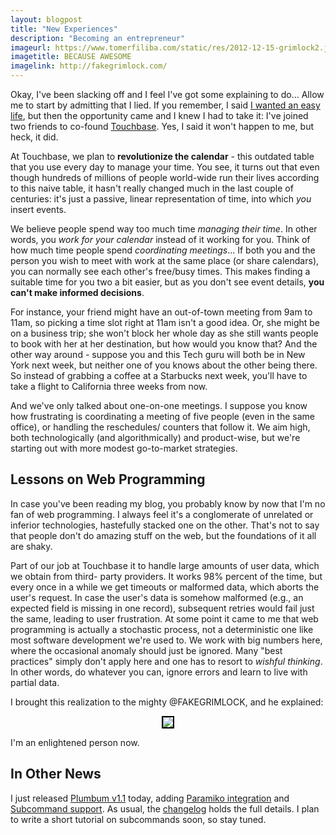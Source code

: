 ```yaml
---
layout: blogpost
title: "New Experiences"
description: "Becoming an entrepreneur"
imageurl: https://www.tomerfiliba.com/static/res/2012-12-15-grimlock2.jpg
imagetitle: BECAUSE AWESOME
imagelink: http://fakegrimlock.com/
---
```


Okay, I've been slacking off and I feel I've got some explaining to do... Allow me to start by
admitting that I lied. If you remember, I said [I wanted an easy life](https://www.tomerfiliba.com/blog/New-Beginnings/),
but then the opportunity came and I knew I had to take it: I've joined two friends to co-found
[Touchbase](http://www.touchbase.it/). Yes, I said it won't happen to me, but heck, it did.

At Touchbase, we plan to **revolutionize the calendar** - this outdated table that you use every day
to manage your time. You see, it turns out that even though hundreds of millions of people
world-wide run their lives according to this naive table, it hasn't really changed much in the
last couple of centuries: it's just a passive, linear representation of time, into which *you*
insert events.

We believe people spend way too much time *managing their time*. In other words, you *work for your
calendar* instead of it working for you. Think of how much time people spend *coordinating
meetings*... If both you and the person you wish to meet with work at the same place (or share
calendars), you can normally see each other's free/busy times. This makes finding a suitable time
for you two a bit easier, but as you don't see event details, **you can't make informed decisions**.

For instance, your friend might have an out-of-town meeting from 9am to 11am, so picking a time slot
right at 11am isn't a good idea. Or, she might be on a business trip; she won't block her whole
day as she still wants people to book with her at her destination, but how would you know that?
And the other way around - suppose you and this Tech guru will both be in New York next week,
but neither one of you knows about the other being there. So instead of grabbing a coffee at a
Starbucks next week, you'll have to take a flight to California three weeks from now.

And we've only talked about one-on-one meetings. I suppose you know how frustrating is
coordinating a meeting of five people (even in the same office), or handling the reschedules/
counters that follow it. We aim high, both technologically (and algorithmically) and product-wise,
but we're starting out with more modest go-to-market strategies.

## Lessons on Web Programming ##

In case you've been reading my blog, you probably know by now that I'm no fan of web programming.
I always feel it's a conglomerate of unrelated or inferior technologies, hastefully stacked one
on the other. That's not to say that people don't do amazing stuff on the web, but the foundations
of it all are shaky.

Part of our job at Touchbase it to handle large amounts of user data, which we obtain from third-
party providers. It works 98% percent of the time, but every once in a while we get timeouts or
malformed data, which aborts the user's request. In case the user's data is somehow malformed
(e.g., an expected field is missing in one record), subsequent retries would fail just the same,
leading to user frustration. At some point it came to me that web programming is actually a
stochastic process, not a deterministic one like most software development we're used to. We work
with big numbers here, where the occasional anomaly should just be ignored. Many "best practices"
simply don't apply here and one has to resort to *wishful thinking*. In other words, do whatever
you can, ignore errors and learn to live with partial data.

I brought this realization to the mighty @FAKEGRIMLOCK, and he explained:

<div style="text-align: center;">
<a href="https://twitter.com/FAKEGRIMLOCK/status/276686347270500353">
<img src="https://www.tomerfiliba.com/static/res/2012-12-15-onerror.png" style="border: 2px solid black;"/></a>
</div>

I'm an enlightened person now.

## In Other News ##

I just released [Plumbum v1.1](http://plumbum.readthedocs.org) today, adding
[Paramiko integration](http://plumbum.readthedocs.org/en/latest/remote.html#paramiko-machine)
and [Subcommand support](http://plumbum.readthedocs.org/en/latest/cli.html#sub-commands). As usual,
the [changelog](http://plumbum.readthedocs.org/en/latest/changelog.html) holds the full details.
I plan to write a short tutorial on subcommands soon, so stay tuned.
